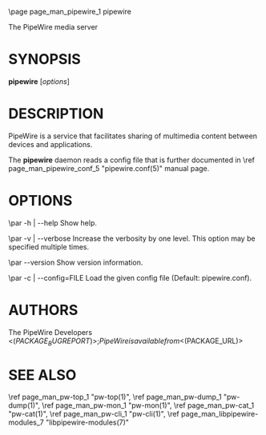 \page page_man_pipewire_1 pipewire

The PipeWire media server

# SYNOPSIS

**pipewire** \[*options*\]

# DESCRIPTION

PipeWire is a service that facilitates sharing of multimedia content
between devices and applications.

The **pipewire** daemon reads a config file that is further documented
in \ref page_man_pipewire_conf_5 "pipewire.conf(5)" manual page.

# OPTIONS

\par -h | \--help
Show help.

\par -v | \--verbose
Increase the verbosity by one level. This option may be specified
multiple times.

\par \--version
Show version information.

\par -c | \--config=FILE
Load the given config file (Default: pipewire.conf).

# AUTHORS

The PipeWire Developers <$(PACKAGE_BUGREPORT)>;
PipeWire is available from <$(PACKAGE_URL)>

# SEE ALSO

\ref page_man_pw-top_1 "pw-top(1)",
\ref page_man_pw-dump_1 "pw-dump(1)",
\ref page_man_pw-mon_1 "pw-mon(1)",
\ref page_man_pw-cat_1 "pw-cat(1)",
\ref page_man_pw-cli_1 "pw-cli(1)",
\ref page_man_libpipewire-modules_7 "libpipewire-modules(7)"

